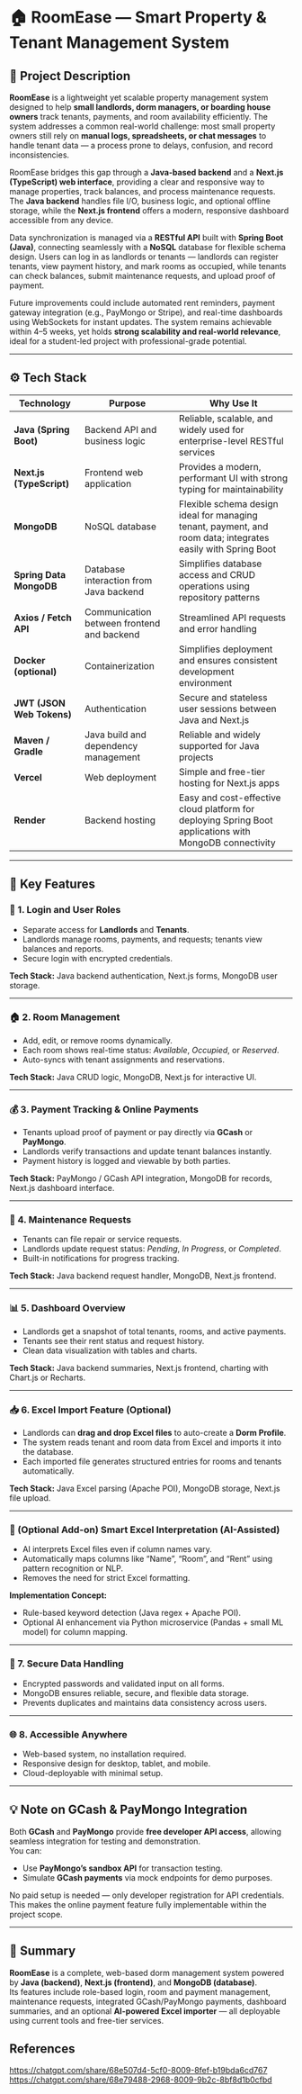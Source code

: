 # 🏠 RoomEase — Smart Property & Tenant Management System

## 📘 Project Description

**RoomEase** is a lightweight yet scalable property management system designed to help **small landlords, dorm managers, or boarding house owners** track tenants, payments, and room availability efficiently. The system addresses a common real-world challenge: most small property owners still rely on **manual logs, spreadsheets, or chat messages** to handle tenant data — a process prone to delays, confusion, and record inconsistencies.

RoomEase bridges this gap through a **Java-based backend** and a **Next.js (TypeScript) web interface**, providing a clear and responsive way to manage properties, track balances, and process maintenance requests.  
The **Java backend** handles file I/O, business logic, and optional offline storage, while the **Next.js frontend** offers a modern, responsive dashboard accessible from any device.  

Data synchronization is managed via a **RESTful API** built with **Spring Boot (Java)**, connecting seamlessly with a **NoSQL** database for flexible schema design. Users can log in as landlords or tenants — landlords can register tenants, view payment history, and mark rooms as occupied, while tenants can check balances, submit maintenance requests, and upload proof of payment.  

Future improvements could include automated rent reminders, payment gateway integration (e.g., PayMongo or Stripe), and real-time dashboards using WebSockets for instant updates. The system remains achievable within 4–5 weeks, yet holds **strong scalability and real-world relevance**, ideal for a student-led project with professional-grade potential.

---

## ⚙️ Tech Stack

| **Technology** | **Purpose** | **Why Use It** |
|----------------|-------------|----------------|
| **Java (Spring Boot)** | Backend API and business logic | Reliable, scalable, and widely used for enterprise-level RESTful services |
| **Next.js (TypeScript)** | Frontend web application | Provides a modern, performant UI with strong typing for maintainability |
| **MongoDB** | NoSQL database | Flexible schema design ideal for managing tenant, payment, and room data; integrates easily with Spring Boot |
| **Spring Data MongoDB** | Database interaction from Java backend | Simplifies database access and CRUD operations using repository patterns |
| **Axios / Fetch API** | Communication between frontend and backend | Streamlined API requests and error handling |
| **Docker (optional)** | Containerization | Simplifies deployment and ensures consistent development environment |
| **JWT (JSON Web Tokens)** | Authentication | Secure and stateless user sessions between Java and Next.js |
| **Maven / Gradle** | Java build and dependency management | Reliable and widely supported for Java projects |
| **Vercel** | Web deployment | Simple and free-tier hosting for Next.js apps |
| **Render** | Backend hosting | Easy and cost-effective cloud platform for deploying Spring Boot applications with MongoDB connectivity |

---

## 🌟 Key Features

### 🧩 1. Login and User Roles
- Separate access for **Landlords** and **Tenants**.  
- Landlords manage rooms, payments, and requests; tenants view balances and reports.  
- Secure login with encrypted credentials.  

**Tech Stack:** Java backend authentication, Next.js forms, MongoDB user storage.  

---

### 🏠 2. Room Management
- Add, edit, or remove rooms dynamically.  
- Each room shows real-time status: *Available*, *Occupied*, or *Reserved*.  
- Auto-syncs with tenant assignments and reservations.  

**Tech Stack:** Java CRUD logic, MongoDB, Next.js for interactive UI.  

---

### 💰 3. Payment Tracking & Online Payments
- Tenants upload proof of payment or pay directly via **GCash** or **PayMongo**.  
- Landlords verify transactions and update tenant balances instantly.  
- Payment history is logged and viewable by both parties.  

**Tech Stack:** PayMongo / GCash API integration, MongoDB for records, Next.js dashboard interface.  

---

### 🔧 4. Maintenance Requests
- Tenants can file repair or service requests.  
- Landlords update request status: *Pending*, *In Progress*, or *Completed*.  
- Built-in notifications for progress tracking.  

**Tech Stack:** Java backend request handler, MongoDB, Next.js frontend.  

---

### 📊 5. Dashboard Overview
- Landlords get a snapshot of total tenants, rooms, and active payments.  
- Tenants see their rent status and request history.  
- Clean data visualization with tables and charts.  

**Tech Stack:** Java backend summaries, Next.js frontend, charting with Chart.js or Recharts.  

---

### 📥 6. Excel Import Feature (Optional)
- Landlords can **drag and drop Excel files** to auto-create a **Dorm Profile**.  
- The system reads tenant and room data from Excel and imports it into the database.  
- Each imported file generates structured entries for rooms and tenants automatically.  

**Tech Stack:** Java Excel parsing (Apache POI), MongoDB storage, Next.js file upload.  

---

### 🧠 (Optional Add-on) Smart Excel Interpretation (AI-Assisted)
- AI interprets Excel files even if column names vary.  
- Automatically maps columns like “Name”, “Room”, and “Rent” using pattern recognition or NLP.  
- Removes the need for strict Excel formatting.  

**Implementation Concept:**  
- Rule-based keyword detection (Java regex + Apache POI).  
- Optional AI enhancement via Python microservice (Pandas + small ML model) for column mapping.  

---

### 🔐 7. Secure Data Handling
- Encrypted passwords and validated input on all forms.  
- MongoDB ensures reliable, secure, and flexible data storage.  
- Prevents duplicates and maintains data consistency across users.  

---

### 🌐 8. Accessible Anywhere
- Web-based system, no installation required.  
- Responsive design for desktop, tablet, and mobile.  
- Cloud-deployable with minimal setup.  

---

## 💡 Note on GCash & PayMongo Integration
Both **GCash** and **PayMongo** provide **free developer API access**, allowing seamless integration for testing and demonstration.  
You can:  
- Use **PayMongo’s sandbox API** for transaction testing.  
- Simulate **GCash payments** via mock endpoints for demo purposes.  

No paid setup is needed — only developer registration for API credentials.  
This makes the online payment feature fully implementable within the project scope.  

---

## 🧭 Summary
**RoomEase** is a complete, web-based dorm management system powered by **Java (backend)**, **Next.js (frontend)**, and **MongoDB (database)**.  
Its features include role-based login, room and payment management, maintenance requests, integrated GCash/PayMongo payments, dashboard summaries, and an optional **AI-powered Excel importer** — all deployable using current tools and free-tier services.  



## References

https://chatgpt.com/share/68e507d4-5cf0-8009-8fef-b19bda6cd767 <br>
https://chatgpt.com/share/68e79488-2968-8009-9b2c-8bf8d1b0cfbd
